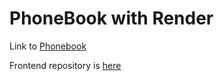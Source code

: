 # PhoneBook with Render

Link to [Phonebook](https://phonebookbackend-h5vf.onrender.com/)

Frontend repository is [here](https://github.com/Lalefal/Fullstack/tree/master/osa2/puhelinluettelo)
